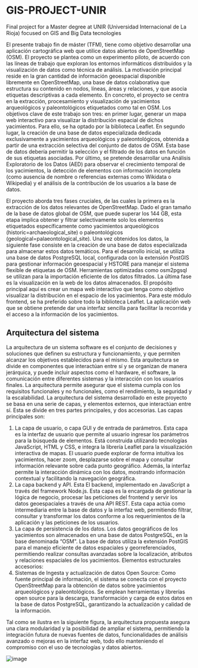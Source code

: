 # GIS-PROJECT-UNIR
Final project for a Master degree at UNIR (Universidad Internacional de La Rioja) focused on GIS and Big Data tecnologies


El presente trabajo fin de máster (TFM), tiene como objetivo desarrollar una aplicación cartográfica web que utilice datos abiertos de OpenStreetMap (OSM). El proyecto se plantea como un experimento piloto, de acuerdo con las líneas de trabajo que exploran los entornos informáticos distribuidos y la visualización de datos como técnica de análisis. La motivación principal reside en la gran cantidad de información geoespacial disponible libremente en OpenStreetMap, una base de datos colaborativa que estructura su contenido en nodos, líneas, áreas y relaciones, y que asocia etiquetas descriptivas a cada elemento. En concreto, el proyecto se centra en la extracción, procesamiento y visualización de yacimientos arqueológicos y paleontológicos etiquetados como tal en OSM.
Los objetivos clave de este trabajo son tres: en primer lugar, generar un mapa web interactivo para visualizar la distribución espacial de dichos yacimientos. Para ello, se ha optado por la biblioteca Leaflet. En segundo lugar, la creación de una base de datos especializada dedicada exclusivamente a yacimientos arqueológicos y paleontológicos, obtenida a partir de una extracción selectiva del conjunto de datos de OSM. Esta base de datos debería permitir la selección y el filtrado de los datos en función de sus etiquetas asociadas. Por último, se pretende desarrollar una Análisis Exploratorio de los Datos (AED) para observar el crecimiento temporal de los yacimientos, la detección de elementos con información incompleta (como ausencia de nombre o referencias externas como Wikidata o Wikipedia) y el análisis de la contribución de los usuarios a la base de datos.

El proyecto aborda tres fases cruciales, de las cuales la primera es la extracción de los datos relevantes de OpenStreetMap. Dado el gran tamaño de la base de datos global de OSM, que puede superar los 144 GB, esta etapa implica obtener y filtrar selectivamente solo los elementos etiquetados específicamente como yacimientos arqueológicos (historic=archaeological_site) o paleontológicos (geological=palaeontological_site).
Una vez obtenidos los datos, la siguiente fase consiste en la creación de una base de datos especializada para almacenar estos datos temáticos. Para el desarrollo inicial, se utiliza una base de datos PostgreSQL local, configurada con la extensión PostGIS para gestionar información geoespacial y HSTORE para manejar el sistema flexible de etiquetas de OSM. Herramientas optimizadas como osm2pgsql se utilizan para la importación eficiente de los datos filtrados.
La última fase es la visualización en la web de los datos almacenados. El propósito principal aquí es crear un mapa web interactivo que tenga como objetivo visualizar la distribución en el espacio de los yacimientos. Para este módulo frontend, se ha preferido sobre todo la biblioteca Leaflet. La aplicación web que se obtiene pretende dar una interfaz sencilla para facilitar la recorrida y el acceso a la información de los yacimientos.

##	Arquitectura del sistema
La arquitectura de un sistema software es el conjunto de decisiones y soluciones que definen su estructura y funcionamiento, y que permiten alcanzar los objetivos establecidos para el mismo. Esta arquitectura se divide en componentes que interactúan entre sí y se organizan de manera jerárquica, y puede incluir aspectos como el hardware, el software, la comunicación entre diferentes sistemas y la interacción con los usuarios finales. La arquitectura permite asegurar que el sistema cumpla con los requisitos funcionales y no funcionales, como el rendimiento, la seguridad y la escalabilidad. 
La arquitectura del sistema desarrollado en este proyecto se basa en una serie de capas, y elementos externos, que interactúan entre sí. Esta se divide en tres partes principales, y dos accesorias.
 Las capas principales son: 
1.	La capa de usuario, o capa GUI y de entrada de parámetros. Esta capa es la interfaz de usuario que permite al usuario ingresar los parámetros para la búsqueda de elementos. Está construida utilizando tecnologías JavaScript, HTML y CSS, e integra la librería Leaflet para la visualización interactiva de mapas. El usuario puede explorar de forma intuitiva los yacimientos, hacer zoom, desplazarse sobre el mapa y consultar información relevante sobre cada punto geográfico. Además, la interfaz permite la interacción dinámica con los datos, mostrando información contextual y facilitando la navegación geográfica.
2.	La capa backend y API. Esta El backend, implementado en JavaScript a través del framework Node.js. Esta capa es la encargada de gestionar la lógica de negocio, procesar las peticiones del frontend y servir los datos geoespaciales a través de una API REST. Esta capa actúa como intermediaria entre la base de datos y la interfaz web, permitiendo filtrar, consultar y transformar los datos conforme a los requerimientos de la aplicación y las peticiones de los usuarios.
3.	La capa de persistencia de los datos. Los datos geográficos de los yacimientos son almacenados en una base de datos PostgreSQL, en la base denominada “OSM". La base de datos utiliza la extensión PostGIS para el manejo eficiente de datos espaciales y georreferenciados, permitiendo realizar consultas avanzadas sobre la localización, atributos y relaciones espaciales de los yacimientos. 
Elementos estructurales accesorios:
1.	Sistemas de Ingesta y actualización de datos Open Source:
Como fuente principal de información, el sistema se conecta con el proyecto OpenStreetMap para la obtención de datos sobre yacimientos arqueológicos y paleontológicos. Se emplean herramientas y librerías open source para la descarga, transformación y carga de estos datos en la base de datos PostgreSQL, garantizando la actualización y calidad de la información.

Tal como se ilustra en la siguiente figura, la arquitectura propuesta asegura una clara modularidad y la posibilidad de ampliar el sistema, permitiendo la integración futura de nuevas fuentes de datos, funcionalidades de análisis avanzado o mejoras en la interfaz web, todo ello manteniendo el compromiso con el uso de tecnologías y datos abiertos.

 
![image](https://github.com/user-attachments/assets/1df3ce62-cf79-46f2-8da7-830d795c7483)
